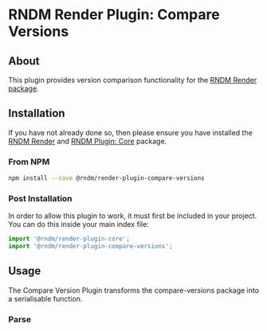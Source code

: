 # RNDM Render Plugin: Compare Versions

## About

This plugin provides version comparison functionality for the [RNDM Render package](https://github.com/rndm-com/rndm-render).

## Installation

If you have not already done so, then please ensure you have installed the [RNDM Render](https://github.com/rndm-com/rndm-render) and [RNDM Plugin: Core](https://github.com/rndm-com/rndm-render-plugin-core) package.

### From NPM

```sh
npm install --save @rndm/render-plugin-compare-versions
```

### Post Installation

In order to allow this plugin to work, it must first be included in your project. You can do this inside your main index file:

```javascript
import '@rndm/render-plugin-core';
import '@rndm/render-plugin-compare-versions';
```

## Usage

The Compare Version Plugin transforms the compare-versions package into a serialisable function.

### Parse


